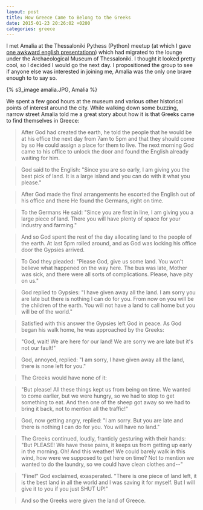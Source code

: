 ```yaml
---
layout: post
title: How Greece Came to Belong to the Greeks
date: 2015-01-23 20:26:02 +0200
categories: greece
---
```


I met Amalia at the Thessaloniki Pythess (Python) meetup (at which I gave
[one awkward english presentationn](https://github.com/Fingel/pythess-ionic)) which had
migrated to the lounge under the Archaeological Museum of Thessaloniki. I thought it looked pretty cool,
so I decided I would go the next day. I propositioned the group to see if anyone else was interested
in joining me, Amalia was the only one brave enough to to say so.

{% s3_image amalia.JPG, Amalia %}

We spent a few good hours at the museum and various other historical points of interest around the city.
While walking down some buzzing, narrow street Amalia told me a great story
about how it is that Greeks came to find themselves in Greece:

<!--more-->

> After God had created the earth, he told the people that he would be at his office the next day from 7am
> to 5pm and that they should come by so He could assign a place for them to live.
> The next morning God came to his office to unlock the door and found the English already waiting for him.

> God said to the English: "Since you are so early, I am giving you the best pick of land. It is a large
> island and you can do with it what you please."

> After God made the final arrangements he escorted the English out of his office and there He found the Germans,
> right on time.

> To the Germans He said: "Since you are first in line, I am giving you a large piece of land. There you will
> have plenty of space for your industry and farming."

> And so God spent the rest of the day allocating land to the people of the earth. At last 5pm rolled around,
> and as God was locking his office door the Gypsies arrived.

> To God they pleaded: "Please God, give us some land. You won't believe what happened on the way here.
> The bus was late, Mother was sick, and there were all sorts of complications. Please, have pity on us."

> God replied to Gypsies: "I have given away all the land. I am sorry you are late but there
> is nothing I can do for you. From now on you will be the children of the earth. You will not
> have a land to call home but you will be of the world."

> Satisfied with this answer the Gypsies left God in peace. As God began his walk home, he was
> approached by the Greeks:

> "God, wait! We are here for our land! We are sorry we are late but it's not our fault!"

> God, annoyed, replied: "I am sorry, I have given away all the land, there is none left for you."

> The Greeks would have none of it:

> "But please! All these things kept us from being on time. We wanted to come earlier, but we were hungry,
> so we had to stop to get something to eat. And then one of the sheep got away so we had to bring it back,
> not to mention all the traffic!"

> God, now getting angry, replied: "I am sorry. But you are late and there is nothing I can do for you. You will have no land."

> The Greeks continued, loudly, franticly gesturing with their hands: "But PLEASE! We have these pains, it keeps us from getting
> up early in the morning. Oh! And this weather! We could barely walk in this wind, how were we supposed to get here on time?
> Not to mention we wanted to do the laundry, so we could have clean clothes and--"

> "Fine!" God exclaimed, exasperated. "There is one piece of land left, it is the best land in all the world and I was
> saving it for myself. But I will give it to you if you just SHUT UP!"

> And so the Greeks were given the land of Greece.
